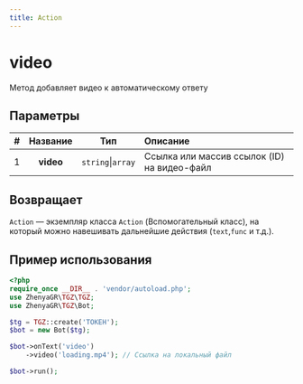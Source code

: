 ```yaml
---
title: Action
---
```


# video
Метод добавляет видео к автоматическому ответу

## Параметры

| # | Название  |        Тип        | Описание                                    |
|:-:|:---------:|:-----------------:|:--------------------------------------------|
| 1 | **video** | `string`\|`array` | Ссылка или массив ссылок (ID) на видео-файл |

## Возвращает

`Action` — экземпляр класса `Action` (Вспомогательный класс), на который можно навешивать дальнейшие действия (`text`,`func` и т.д.).

## Пример использования

```php
<?php
require_once __DIR__ . 'vendor/autoload.php';
use ZhenyaGR\TGZ\TGZ;
use ZhenyaGR\TGZ\Bot;

$tg = TGZ::create('ТОКЕН');
$bot = new Bot($tg);

$bot->onText('video')
    ->video('loading.mp4'); // Ссылка на локальный файл

$bot->run();
```